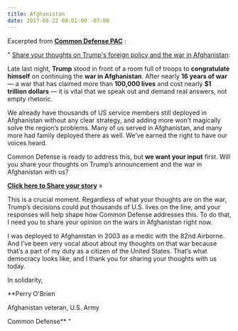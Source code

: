 ```yaml
---
title: Afghanistan
date: 2017-08-22 08:01:00 -07:00
---
```


Excerpted from [**Common Defense PAC**](http://www.commondefensepac.org/) :

" [Share your thoughts on Trump's foreign policy and the war in Afghanistan](http://go.commondefensepac.com/page/s/afghanistan-survey?source=em20170822):

Late last night, **Trump** stood in front of a room full of troops to **congratulate himself** on continuing the **war in Afghanistan**. After nearly **16 years of war** — a war that has claimed more than **100,000 lives** and cost nearly **$1 trillion dollars** — it is vital that we speak out and demand real answers, not empty rhetoric.

We already have thousands of US service members still deployed in Afghanistan without any clear strategy, and adding more won’t magically solve the region’s problems. Many of us served in Afghanistan, and many more had family deployed there as well. We’ve earned the right to have our voices heard.

Common Defense is ready to address this, but **we want your input** first. Will you share your thoughts on Trump’s announcement and the war in Afghanistan with us?

[**Click here to Share your story**](http://go.commondefensepac.com/page/s/afghanistan-survey?source=em20170822) »

This is a crucial moment. Regardless of what your thoughts are on the war, Trump’s decisions could put thousands of U.S. lives on the line, and your responses will help shape how Common Defense addresses this. To do that, I need you to share your opinion on the wars in Afghanistan right now.

I was deployed to Afghanistan in 2003 as a medic with the 82nd Airborne. And I’ve been very vocal about about my thoughts on that war because that’s a part of my duty as a citizen of the United States. That’s what democracy looks like, and I thank you for sharing your thoughts with us today.

In solidarity,

**Perry O'Brien

Afghanistan veteran, U.S. Army

Common Defense**  "



